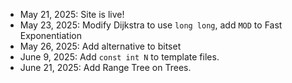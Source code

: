 - May 21, 2025: Site is live!
- May 23, 2025: Modify Dijkstra to use `long long`, add `MOD` to Fast Exponentiation
- May 26, 2025: Add alternative to bitset
- June 9, 2025: Add `const int N` to template files.
- June 21, 2025: Add Range Tree on Trees.
